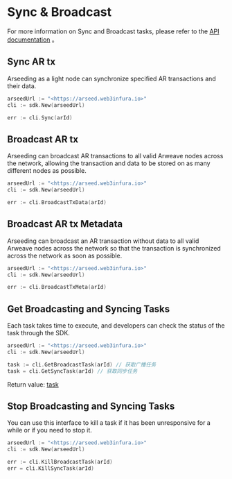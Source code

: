 # Sync & Broadcast

For more information on Sync and Broadcast tasks, please refer to the [API documentation](../../api/0.intro.md) 。

## Sync AR tx

Arseeding as a light node can synchronize specified AR transactions and their data.

```go
arseedUrl := "<https://arseed.web3infura.io>"
cli := sdk.New(arseedUrl)

err := cli.Sync(arId)
```

## Broadcast AR tx

Arseeding can broadcast AR transactions to all valid Arweave nodes across the network, allowing the transaction and data to be stored on as many different nodes as possible.

```go
arseedUrl := "<https://arseed.web3infura.io>"
cli := sdk.New(arseedUrl)

err := cli.BroadcastTxData(arId)
```

## Broadcast AR tx Metadata

Arseeding can broadcast an AR transaction without data to all valid Arweave nodes across the network so that the transaction is synchronized across the network as soon as possible.

```go
arseedUrl := "<https://arseed.web3infura.io>"
cli := sdk.New(arseedUrl)

err := cli.BroadcastTxMeta(arId)
```

## Get Broadcasting and Syncing Tasks

Each task takes time to execute, and developers can check the status of the task through the SDK.

```go
arseedUrl := "<https://arseed.web3infura.io>"
cli := sdk.New(arseedUrl)

task := cli.GetBroadcastTask(arId) // 获取广播任务
task = cli.GetSyncTask(arId) // 获取同步任务
```

Return value: [task](type.md#task)

## Stop Broadcasting and Syncing Tasks

You can use this interface to kill a task if it has been unresponsive for a while or if you need to stop it.
```go
arseedUrl := "<https://arseed.web3infura.io>"
cli := sdk.New(arseedUrl)

err := cli.KillBroadcastTask(arId)
err = cli.KillSyncTask(arId)
```